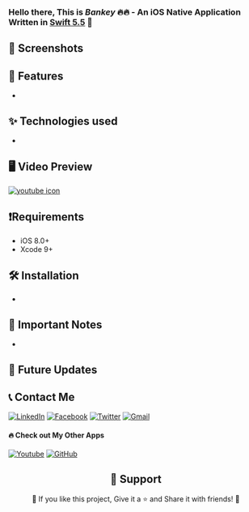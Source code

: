 ### Hello there, This is ***Bankey*** 🔥🔥 - An iOS Native Application Written in [Swift 5.5][Swift 5.5] 👋

<!-- badges here -->

## 📸 Screenshots

<!-- ![screenshot-title](screenshot-link-uploaded-using-github-repo-issues) -->

## 🚀 Features

-

## ✨ Technologies used

*

<!--  
* App Current Version: V1.0
* Supported IOS: IOS 14.0 or above (Ipad is not supported)
* Swift Frameworks: 
* Third party Libraries:
* Pattern:
* Supported languages in the App: English
-->

## 🖥 Video Preview

[![youtube icon](https://user-images.githubusercontent.com/10991489/119972028-00985800-bfb2-11eb-895d-6e862f3fb497.png)][preview]

## ❗Requirements

- iOS 8.0+
- Xcode 9+

## 🛠️ Installation
  
- 

## 🧨 Important Notes
  
- 

## 🎊 Future Updates

## 📞 Contact Me

[<img alt="LinkedIn" src="https://img.shields.io/badge/linkedin%20-%230077B5.svg?&style=for-the-badge&logo=linkedin&logoColor=white"/>][contact]  [<img alt="Facebook" src="https://img.shields.io/badge/Facebook%20-%231877F2.svg?&style=for-the-badge&logo=Facebook&logoColor=white"/>][fb]  [<img alt="Twitter" src="https://img.shields.io/badge/Twitter%20-%231DA1F2.svg?&style=for-the-badge&logo=Twitter&logoColor=white"/>][tw]  [<img alt="Gmail" src="https://img.shields.io/badge/Gmail-D14836?style=for-the-badge&logo=gmail&logoColor=white" />][mail]

#### 🔥 Check out My Other Apps

[<img alt="Youtube" src="https://img.shields.io/badge/-youtube-D14836?style=for-the-badge&logo=youtube&logoColor=white" />][youtube] [<img alt="GitHub" src="https://img.shields.io/badge/-Github-lightgray?style=for-the-badge&logo=github&logoColor=white" />][mygithubrepos] 

<h2 align="center">🤝 Support</h2>
<p align="center">💙 If you like this project, Give it a ⭐ and Share it with friends! 💙</p>


[Swift 5.5]: https://developer.apple.com/swift/
[website]: https://developer.spotify.com/documentation/
<!-- youtube link for the app demo after uploading it -->
[preview]:  https://google.com

[contact]: https://www.linkedin.com/in/abanoub-ashraf-81b329b7/
[fb]: https://www.facebook.com/abanoub.ashraf.1110/
[tw]: https://twitter.com/Abanoub_Ashraf_
[mail]: https://docs.google.com/document/d/1lr2sMIhAithabtZI8SiRkRVTTFa_o0ZIsuZNKmo2lUo/edit?usp=sharing
[youtube]: https://www.youtube.com/channel/UCaH0SjSVk045E165fGh9wjg/videos
[mygithubrepos]: https://github.com/abanoub-ashraf?tab=repositories

